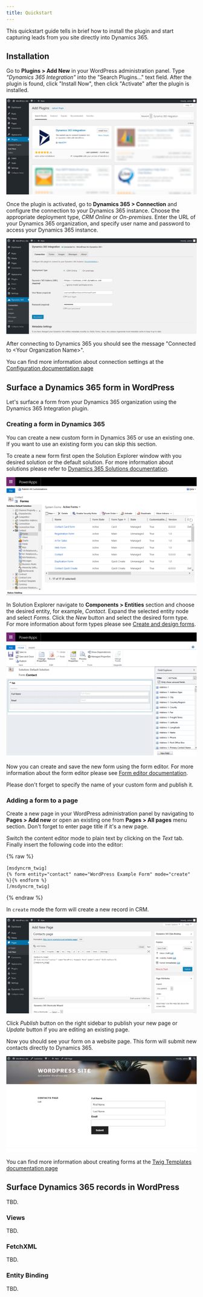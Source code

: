 ```yaml
---
title: Quickstart
---
```


This quickstart guide tells in brief how to install the plugin and start capturing leads from you site directly into Dynamics 365.

## Installation

Go to **Plugins > Add New** in your WordPress administration panel. Type *"Dynamics 365 Integration"* into the "Search Plugins..." text field. After the plugin is found, click "Install Now", then click "Activate" after the plugin is installed.

![Dynamics 365 Installation](/img/wpcrm/quickstart-install.png)

Once the plugin is activated, go to **Dynamics 365 > Connection** and configure the connection to your Dynamics 365 instance. Choose the appropriate deployment type, *CRM Online* or *On-premises.* Enter the URL of your Dynamics 365 organization, and specify user name and password to access your Dynamics 365 instance.

![Dynamics 365 Connection settings](/img/wpcrm/quickstart-connect.png)

After connecting to Dynamics 365 you should see the message "Connected to &lt;Your Organization Name&gt;".

You can find more information about connection settings at the [Configuration documentation page](/wpcrm/configuration/#connection)

## Surface a Dynamics 365 form in WordPress

Let's surface a form from your Dynamics 365 organization using the Dynamics 365 Integration plugin.

### Creating a form in Dynamics 365

You can create a new custom form in Dynamics 365 or use an existing one. If you want to use an existing form you can skip this section.

To create a new form first open the Solution Explorer window with you desired solution or the default solution.
For more information about solutions please refer to [Dynamics 365 Solutions documentation](https://docs.microsoft.com/en-us/dynamics365/customer-engagement/customize/solutions-overview).

![Create a new form using Solution Explorer](/img/wpcrm/createform-solutionexplorer.png)

In Solution Explorer navigate to **Components > Entities** section and choose the desired entity, for example, *Contact*. Expand the selected entity node and select *Forms*. Click the *New* button and select the desired form type.
For more information about form types please see [Create and design forms](https://docs.microsoft.com/en-us/dynamics365/customer-engagement/customize/create-design-forms).

![Form editor](/img/wpcrm/createform-editor.png)

Now you can create and save the new form using the form editor.
For more information about the form editor please see [Form editor documentation](https://docs.microsoft.com/en-us/dynamics365/customer-engagement/customize/form-editor-user-interface-legacy).

Please don't forget to specify the name of your custom form and publish it.

### Adding a form to a page

Create a new page in your WordPress administration panel by navigating to **Pages &gt; Add new** or open an existing one from **Pages &gt; All pages** menu section. Don't forget to enter page title if it's a new page.

Switch the content editor mode to plain text by clicking on the *Text* tab. Finally insert the following code into the editor:

{% raw %}
```twig
[msdyncrm_twig]
{% form entity="contact" name="WordPress Example Form" mode="create" %}{% endform %}
[/msdyncrm_twig]
```
{% endraw %}

In `create` mode the form will create a new record in CRM.

![Dynamics 365 Advanced Find window.](/img/wpcrm/quickstart-form-add.png)

Click *Publish* button on the right sidebar to publish your new page or *Update* button if you are editing an existing page.

Now you should see your form on a website page. This form will submit new contacts directly to Dynamics 365.

![Dynamics 365 Advanced Find window.](/img/wpcrm/quickstart-form-show.png)

You can find more information about creating forms at the [Twig Templates documentation page](/wpcrm/twig/#forms)

## Surface Dynamics 365 records in WordPress

TBD.

### Views

TBD.

### FetchXML

TBD.

### Entity Binding

TBD.
